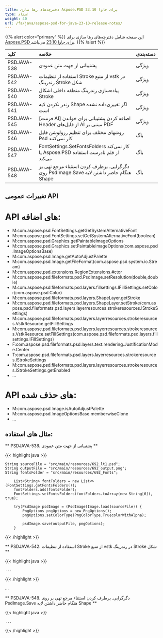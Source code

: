 ```yaml
---
title: دفترچه‌های رها سازی Aspose.PSD برای جاوا 23.10
type: اسناد
weight: 40
url: /fa/java/aspose-psd-for-java-23-10-release-notes/
---
```


{{% alert color="primary" %}} این صفحه شامل دفترچه‌های رها سازی برای [Aspose.PSD برای جاوا 23.10](https://downloads.aspose.com/psd/java/new-releases/aspose.psd-for-java-23.10/) می‌باشد. {{% /alert %}}

| **کلید**       | **خلاصه**                                                                             | **دسته‌بندی** |
|:---------------|:----------------------------------------------------------------------------------------|:-------------|
| PSDJAVA-538    | پشتیبانی از جهت متن عمودی                                                    |    ویژگی   |
| PSDJAVA-542    | استفاده از تنظیمات Stroke از منبع vstk در رندرینگ Stroke شکل                |    ویژگی   |
| PSDJAVA-540    | پیاده‌سازی رندرینگ منطقه داخلی اشکال Stroke                              |    ویژگی   |
| PSDJAVA-541    | رندر نکردن لایه Shape اگر تغییری‌داده نشده است                            |    ویژگی   |
| PSDJAVA-545    | [فرمت AI] اضافه کردن پشتیبانی برای خواندن Header از فایل‌های AI مبتنی بر PDF |    ویژگی   |
| PSDJAVA-546    | روشهای مختلف برای تنظیم رزولوشن فایل Psd کار نمی‌کنند                 |      باگ    |
| PSDJAVA-547    | FontSettings.SetFontsFolders کار نمی‌کند یا Aspose.PSD از قلم نادرست استفاده می‌کند |      باگ    |
| PSDJAVA-548    | دگرگرایی. برطرف کردن استثناء مرجع تهی بر روی PsdImage.Save هنگام حاضر داشتن لایه Shape |      باگ    |

## **تغییرات عمومی API**
# **API های اضافه:**

- M:com.aspose.psd.FontSettings.getGetSystemAlternativeFont
- M:com.aspose.psd.FontSettings.setGetSystemAlternativeFont(boolean)
- M:com.aspose.psd.Graphics.getPaintableImageOptions
- M:com.aspose.psd.Graphics.setPaintableImageOptions(com.aspose.psd.ImageOptionsBase)
- M:com.aspose.psd.Image.getAutoAdjustPalette
- M:com.aspose.psd.Image.getFileFormat(com.aspose.psd.system.io.Stream)
- M:com.aspose.psd.extensions.RegionExtensions.#ctor
- M:com.aspose.psd.fileformats.psd.PsdImage.setResolution(double,double)
- M:com.aspose.psd.fileformats.psd.layers.fillsettings.IFillSettings.setColor(com.aspose.psd.Color)
- M:com.aspose.psd.fileformats.psd.layers.ShapeLayer.getStroke
- M:com.aspose.psd.fileformats.psd.layers.ShapeLayer.setStroke(com.aspose.psd.fileformats.psd.layers.layerresources.strokeresources.IStrokeSettings)
- M:com.aspose.psd.fileformats.psd.layers.layerresources.strokeresources.VstkResource.getFillSettings
- M:com.aspose.psd.fileformats.psd.layers.layerresources.strokeresources.VstkResource.setFillSettings(com.aspose.psd.fileformats.psd.layers.fillsettings.IFillSettings)
- F:com.aspose.psd.fileformats.psd.layers.text.rendering.JustificationMode.Center
- T:com.aspose.psd.fileformats.psd.layers.layerresources.strokeresources.IStrokeSettings
- M:com.aspose.psd.fileformats.psd.layers.layerresources.strokeresources.IStrokeSettings.getEnabled
- ...

# **API های حذف شده:**

- M:com.aspose.psd.Image.isAutoAdjustPalette
- M:com.aspose.psd.ImageOptionsBase.memberwiseClone
- ...

## **مثال های استفاده:**

** PSDJAVA-538. پشتیبانی از جهت متن عمودی **

{{< highlight java >}}
    
    String sourceFile = "src/main/resources/692_lt1.psd";
    String outputFile = "src/main/resources/692_output.png";
    String fontsFolder = "src/main/resources/692_Fonts";

        List<String> fontFolders = new List<>(FontSettings.getFontsFolders());
        fontFolders.add(fontsFolder);
        FontSettings.setFontsFolders(fontFolders.toArray(new String[0]), true);

        try(PsdImage psdImage = (PsdImage)Image.load(sourceFile)) {
            PngOptions pngOptions = new PngOptions();
            pngOptions.setColorType(PngColorType.TruecolorWithAlpha);

            psdImage.save(outputFile, pngOptions);
        }

{{< /highlight >}}

** PSDJAVA-542. استفاده از تنظیمات Stroke از منبع vstk در رندرینگ Stroke شکل **

{{< highlight java >}}

    ...
    
{{< /highlight >}}

...

** PSDJAVA-548. دگرگرایی. برطرف کردن استثناء مرجع تهی بر روی PsdImage.Save هنگام حاضر داشتن لایه Shape **

{{< highlight java >}}

    ...

{{< /highlight >}}